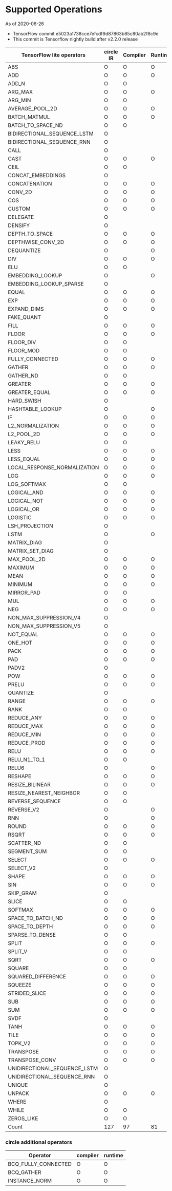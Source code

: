 # Supported Operations

As of 2020-06-26
- TensorFlow commit e5023a1738cce7efcdf9d87863b85c80ab2f8c9e
- This commit is Tensorflow nightly build after v2.2.0 release

TensorFlow lite operators | circle IR | Compiler | Runtime
-- | -- | -- | --
ABS | O | O | O
ADD | O | O | O
ADD_N | O | O |  
ARG_MAX | O | O | O
ARG_MIN | O | O |  
AVERAGE_POOL_2D | O | O | O
BATCH_MATMUL | O | O | O
BATCH_TO_SPACE_ND | O | O |  
BIDIRECTIONAL_SEQUENCE_LSTM | O |   |  
BIDIRECTIONAL_SEQUENCE_RNN | O |   |  
CALL | O |   |  
CAST | O | O | O
CEIL | O | O |  
CONCAT_EMBEDDINGS | O |   |  
CONCATENATION | O | O | O
CONV_2D | O | O | O
COS | O | O | O
CUSTOM | O | O | O
DELEGATE | O |   |  
DENSIFY | O |   |  
DEPTH_TO_SPACE | O | O | O
DEPTHWISE_CONV_2D | O | O | O
DEQUANTIZE | O |   | O
DIV | O | O | O
ELU | O | O |  
EMBEDDING_LOOKUP | O |   | O
EMBEDDING_LOOKUP_SPARSE | O |   |  
EQUAL | O | O | O
EXP | O | O | O
EXPAND_DIMS | O | O | O
FAKE_QUANT | O |   |  
FILL | O | O | O
FLOOR | O | O | O
FLOOR_DIV | O | O |  
FLOOR_MOD | O | O |  
FULLY_CONNECTED | O | O | O
GATHER | O | O | O
GATHER_ND | O | O |  
GREATER | O | O | O
GREATER_EQUAL | O | O | O
HARD_SWISH | O |   |  
HASHTABLE_LOOKUP | O |   | O
IF | O | O | O
L2_NORMALIZATION | O | O | O
L2_POOL_2D | O | O | O
LEAKY_RELU | O | O |  
LESS | O | O | O
LESS_EQUAL | O | O | O
LOCAL_RESPONSE_NORMALIZATION | O | O | O
LOG | O | O | O
LOG_SOFTMAX | O | O |  
LOGICAL_AND | O | O | O
LOGICAL_NOT | O | O | O
LOGICAL_OR | O | O | O
LOGISTIC | O | O | O
LSH_PROJECTION | O |   |  
LSTM | O |   | O
MATRIX_DIAG | O |   |  
MATRIX_SET_DIAG | O |   |  
MAX_POOL_2D | O | O | O
MAXIMUM | O | O | O
MEAN | O | O | O
MINIMUM | O | O | O
MIRROR_PAD | O | O |  
MUL | O | O | O
NEG | O | O | O
NON_MAX_SUPPRESSION_V4 | O |   |  
NON_MAX_SUPPRESSION_V5 | O |   |  
NOT_EQUAL | O | O | O
ONE_HOT | O | O | O
PACK | O | O | O
PAD | O | O | O
PADV2 | O |   |  
POW | O | O | O
PRELU | O | O | O
QUANTIZE | O |   |  
RANGE | O | O | O
RANK | O | O |  
REDUCE_ANY | O | O | O
REDUCE_MAX | O | O | O
REDUCE_MIN | O | O | O
REDUCE_PROD | O | O | O
RELU | O | O | O
RELU_N1_TO_1 | O | O |  
RELU6 | O |   | O
RESHAPE | O | O | O
RESIZE_BILINEAR | O | O | O
RESIZE_NEAREST_NEIGHBOR | O | O |  
REVERSE_SEQUENCE | O | O |  
REVERSE_V2 | O |   | O
RNN | O |   | O
ROUND | O | O | O
RSQRT | O | O | O
SCATTER_ND | O | O |  
SEGMENT_SUM | O | O |  
SELECT | O | O | O
SELECT_V2 | O |   |  
SHAPE | O | O | O
SIN | O | O | O
SKIP_GRAM | O |   |  
SLICE | O | O |  
SOFTMAX | O | O | O
SPACE_TO_BATCH_ND | O | O | O
SPACE_TO_DEPTH | O | O | O
SPARSE_TO_DENSE | O | O |  
SPLIT | O | O | O
SPLIT_V | O | O |  
SQRT | O | O | O
SQUARE | O | O |  
SQUARED_DIFFERENCE | O | O | O
SQUEEZE | O | O | O
STRIDED_SLICE | O | O | O
SUB | O | O | O
SUM | O | O | O
SVDF | O |   |  
TANH | O | O | O
TILE | O | O | O
TOPK_V2 | O | O | O
TRANSPOSE | O | O | O
TRANSPOSE_CONV | O | O | O
UNIDIRECTIONAL_SEQUENCE_LSTM | O |   |  
UNIDIRECTIONAL_SEQUENCE_RNN | O |   |  
UNIQUE | O |   |  
UNPACK | O | O | O
WHERE | O |   |  
WHILE | O | O |  
ZEROS_LIKE | O | O |  
Count | 127 | 97 | 81


### circle additional operators

Operator | compiler | runtime
-- | -- | --
BCQ_FULLY_CONNECTED | O | O
BCQ_GATHER | O | O
INSTANCE_NORM | O | O
